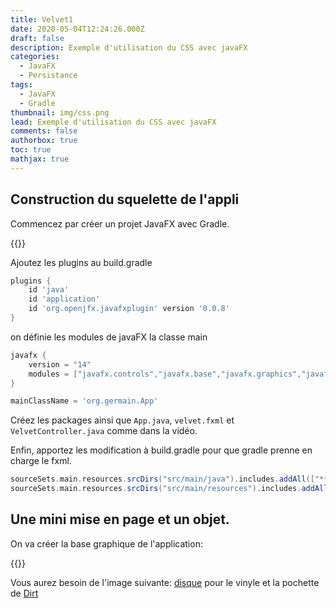 ```yaml
---
title: Velvet1
date: 2020-05-04T12:24:26.000Z
draft: false
description: Exemple d'utilisation du CSS avec javaFX
categories:
  - JavaFX
  - Persistance
tags:
  - JavaFX
  - Gradle
thumbnail: img/css.png
lead: Exemple d'utilisation du CSS avec javaFX
comments: false
authorbox: true
toc: true
mathjax: true
---
```


## Construction du squelette de l'appli

Commencez par créer un projet JavaFX avec Gradle.

{{<youtube OVz0EJK-TKU>}}

Ajoutez les plugins au build.gradle

```gradle
plugins {
    id 'java'
    id 'application'
    id 'org.openjfx.javafxplugin' version '0.0.8'
}
```

on définie les modules de javaFX la classe main

```gradle
javafx {
    version = "14"
    modules = ["javafx.controls","javafx.base","javafx.graphics","javafx.fxml"]
}

mainClassName = 'org.germain.App'
```

Créez les packages ainsi que `App.java`, `velvet.fxml` et `VelvetController.java` comme dans la vidéo.

Enfin, apportez les modification à build.gradle pour que gradle prenne en charge le fxml.

```gradle
sourceSets.main.resources.srcDirs("src/main/java").includes.addAll(["**/*.fxml", "**/*.css","**/*.png"])
sourceSets.main.resources.srcDirs("src/main/resources").includes.addAll(["**/*.*"])
```

## Une mini mise en page et un objet.

On va créer la base graphique de l'application:

{{<youtube Gh_RNr9TjSo>}}

Vous aurez besoin de l'image suivante: [disque](/download/disque.png) pour le vinyle et la pochette de [Dirt](/download/Dirt.jpeg)
